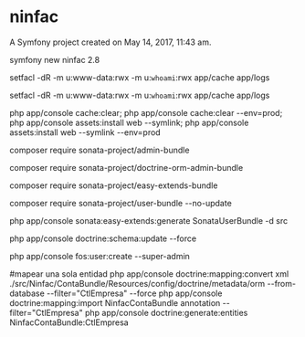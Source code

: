 ninfac
======

A Symfony project created on May 14, 2017, 11:43 am.

symfony new ninfac 2.8

setfacl -dR -m u:www-data:rwx -m u:`whoami`:rwx app/cache app/logs

setfacl -dR -m u:www-data:rwx -m u:`whoami`:rwx app/cache app/logs

php app/console cache:clear; php app/console cache:clear --env=prod; php app/console assets:install web --symlink; php app/console assets:install web --symlink --env=prod

composer require sonata-project/admin-bundle

composer require sonata-project/doctrine-orm-admin-bundle

composer require sonata-project/easy-extends-bundle

composer require sonata-project/user-bundle --no-update

php app/console sonata:easy-extends:generate SonataUserBundle -d src

php app/console doctrine:schema:update --force

php app/console fos:user:create --super-admin


#mapear una sola entidad
php app/console doctrine:mapping:convert xml ./src/Ninfac/ContaBundle/Resources/config/doctrine/metadata/orm  --from-database --filter="CtlEmpresa" --force
php app/console doctrine:mapping:import NinfacContaBundle annotation --filter="CtlEmpresa"
php app/console doctrine:generate:entities NinfacContaBundle:CtlEmpresa

